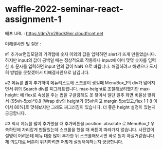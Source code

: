 # waffle-2022-seminar-react-assignment-1

배포 URL : https://dm7rn29odk9mr.cloudfront.net


미해결사안 및 질문  :  

#1
추가or편집모달의 가격탭에 숫자 이외의 값을 입력하면 alert가 뜨게 만들었습니다.
하지만 input의 값이 공백일 때는 정상적으로 작동하나 input에 이미 몇몇 숫자를 입력한 후 문자를 입력하면 input 안의 값이 NaN 으로 바뀝니다.
해결하려고 해봤으나 도저히 방법을 못찾겠어서 미해결사안으로 남깁니다.

#2
메뉴를 많이 추가하여 메뉴리스트에 스크롤이 생길때 MenuBox_1의 div가 넓어지면서 위의 Search div를 찌그러트립니다.
max-height로 조절해보려했지만 max-height: 에 flex로 속성을 주는 법을 구글링해도 못 찾아서 일단 얼추 화면 비율상 맞춰서
(95vh-5px)*0.8 [Wrap div의 height가 95vh이고 margin 5px있고,flex 1 1 8 이어서 80%]로 맞춰놨지만 그래도 찌그러짐이 있습니다. 더 좋은 height 설정이 있는지 궁금합니다.

#3
역시 메뉴를 많이 추가했을 때 추가버튼을 position: absolute 로 MenuBox_1 우측하단에 자리잡게 만들었는데 스크롤을 했을 때 버튼이 따라가지 않습니다. 사진없이 설명이 어려운데 메뉴 대충 많이 추가한 뒤 스크롤해보시면 바로 뭔지 아실거같습니다.
제 의도대로 버튼이 위치하려면 어떻게 설정해야하는지 궁금합니다.
             
